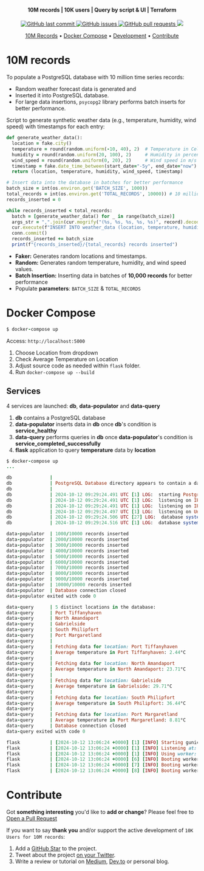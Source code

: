 <h4 align="center">10M records | 10K users | Query by script & UI | Terraform </h4>

<p align="center">
  <a href="https://github.com/juanroldan1989/10K-users-for-10M-records/commits/main">
  <img src="https://img.shields.io/github/last-commit/juanroldan1989/10K-users-for-10M-records.svg?style=flat-square&logo=github&logoColor=white" alt="GitHub last commit">
  <a href="https://github.com/juanroldan1989/10K-users-for-10M-records/issues">
  <img src="https://img.shields.io/github/issues-raw/juanroldan1989/10K-users-for-10M-records.svg?style=flat-square&logo=github&logoColor=white" alt="GitHub issues">
  <a href="https://github.com/juanroldan1989/10K-users-for-10M-records/pulls">
  <img src="https://img.shields.io/github/issues-pr-raw/juanroldan1989/10K-users-for-10M-records.svg?style=flat-square&logo=github&logoColor=white" alt="GitHub pull requests">
  <a href="https://github.com/juanroldan1989/10K-users-for-10M-records/blob/main/LICENSE">
    <img src="https://img.shields.io/badge/license-MIT-brightgreen.svg">
  </a>
</p>

<p align="center">
  <a href="#10k-records">10M Records</a> •
  <a href="#docker-compose">Docker Compose</a> •
  <a href="#development">Development</a>  •
  <a href="#contribute">Contribute</a>
</p>

# 10M records

To populate a PostgreSQL database with 10 million time series records:

- Random weather forecast data is generated and
- Inserted it into PostgreSQL database.
- For large data insertions, `psycopg2` library performs batch inserts for better performance.

Script to generate synthetic weather data (e.g., temperature, humidity, wind speed) with timestamps for each entry:

```ruby
def generate_weather_data():
  location = fake.city()
  temperature = round(random.uniform(-10, 40), 2)  # Temperature in Celsius
  humidity = round(random.uniform(20, 100), 2)     # Humidity in percentage
  wind_speed = round(random.uniform(0, 20), 2)     # Wind speed in m/s
  timestamp = fake.date_time_between(start_date="-5y", end_date="now")
  return (location, temperature, humidity, wind_speed, timestamp)

# Insert data into the database in batches for better performance
batch_size = int(os.environ.get('BATCH_SIZE', 1000))
total_records = int(os.environ.get('TOTAL_RECORDS', 10000)) # 10 million records
records_inserted = 0

while records_inserted < total_records:
  batch = [generate_weather_data() for _ in range(batch_size)]
  args_str = ",".join(cur.mogrify("(%s, %s, %s, %s, %s)", record).decode("utf-8") for record in batch)
  cur.execute(f"INSERT INTO weather_data (location, temperature, humidity, wind_speed, timestamp) VALUES {args_str}")
  conn.commit()
  records_inserted += batch_size
  print(f"{records_inserted}/{total_records} records inserted")
```

- **Faker:** Generates random locations and timestamps.
- **Random:** Generates random temperature, humidity, and wind speed values.
- **Batch Insertion:** Inserting data in batches of **10,000 records** for better performance
- Populate **parameters**: `BATCH_SIZE` & `TOTAL_RECORDS`

# Docker Compose

```ruby
$ docker-compose up
```

Access: `http://localhost:5000`

1. Choose Location from dropdown
2. Check Average Temperature on Location
3. Adjust source code as needed within `flask` folder.
4. Run `docker-compose up --build`

## Services

4 services are launched: **db**, **data-populator** and **data-query**

1. **db** contains a PostgreSQL database
2. **data-populator** inserts data in **db** once **db**'s condition is **service_healthy**
3. **data-query** performs queries in **db** once **data-populator**'s condition is **service_completed_successfully**
4. **flask** application to query **temperature** data by **location**

```ruby
$ docker-compose up
...

db              |
db              | PostgreSQL Database directory appears to contain a database; Skipping initialization
db              |
db              | 2024-10-12 09:29:24.491 UTC [1] LOG:  starting PostgreSQL 13.16 (Debian 13.16-1.pgdg120+1) on x86_64-pc-linux-gnu, compiled by gcc (Debian 12.2.0-14) 12.2.0, 64-bit
db              | 2024-10-12 09:29:24.491 UTC [1] LOG:  listening on IPv4 address "0.0.0.0", port 5432
db              | 2024-10-12 09:29:24.491 UTC [1] LOG:  listening on IPv6 address "::", port 5432
db              | 2024-10-12 09:29:24.497 UTC [1] LOG:  listening on Unix socket "/var/run/postgresql/.s.PGSQL.5432"
db              | 2024-10-12 09:29:24.506 UTC [27] LOG:  database system was shut down at 2024-10-12 09:25:03 UTC
db              | 2024-10-12 09:29:24.516 UTC [1] LOG:  database system is ready to accept connections

data-populator  | 1000/10000 records inserted
data-populator  | 2000/10000 records inserted
data-populator  | 3000/10000 records inserted
data-populator  | 4000/10000 records inserted
data-populator  | 5000/10000 records inserted
data-populator  | 6000/10000 records inserted
data-populator  | 7000/10000 records inserted
data-populator  | 8000/10000 records inserted
data-populator  | 9000/10000 records inserted
data-populator  | 10000/10000 records inserted
data-populator  | Database connection closed
data-populator exited with code 0

data-query      | 5 distinct locations in the database:
data-query      | Port Tiffanyhaven
data-query      | North Amandaport
data-query      | Gabrielside
data-query      | South Philipfort
data-query      | Port Margaretland
data-query      |
data-query      | Fetching data for location: Port Tiffanyhaven
data-query      | Average temperature in Port Tiffanyhaven: 2.44°C
data-query      |
data-query      | Fetching data for location: North Amandaport
data-query      | Average temperature in North Amandaport: 23.71°C
data-query      |
data-query      | Fetching data for location: Gabrielside
data-query      | Average temperature in Gabrielside: 29.71°C
data-query      |
data-query      | Fetching data for location: South Philipfort
data-query      | Average temperature in South Philipfort: 36.44°C
data-query      |
data-query      | Fetching data for location: Port Margaretland
data-query      | Average temperature in Port Margaretland: 8.81°C
data-query      | Database connection closed
data-query exited with code 0

flask           | [2024-10-12 13:06:24 +0000] [1] [INFO] Starting gunicorn 23.0.0
flask           | [2024-10-12 13:06:24 +0000] [1] [INFO] Listening at: http://0.0.0.0:5000 (1)
flask           | [2024-10-12 13:06:24 +0000] [1] [INFO] Using worker: sync
flask           | [2024-10-12 13:06:24 +0000] [6] [INFO] Booting worker with pid: 6
flask           | [2024-10-12 13:06:24 +0000] [7] [INFO] Booting worker with pid: 7
flask           | [2024-10-12 13:06:24 +0000] [8] [INFO] Booting worker with pid: 8
```

# Contribute

Got **something interesting** you'd like to **add or change**? Please feel free to [Open a Pull Request](https://github.com/juanroldan1989/10K-users-for-10M-records/pulls)

If you want to say **thank you** and/or support the active development of `10K Users for 10M records`:

1. Add a [GitHub Star](https://github.com/juanroldan1989/10K-users-for-10M-records/stargazers) to the project.
2. Tweet about the project [on your Twitter](https://twitter.com/intent/tweet?text=Hey%20I've%20just%20discovered%20this%20cool%20app%20on%20Github%20by%20@JhonnyDaNiro%20-%10K%20Users%2010M&url=https://github.com/juanroldan1989/10K-users-for-10M-records/&via=Github).
3. Write a review or tutorial on [Medium](https://medium.com), [Dev.to](https://dev.to) or personal blog.
